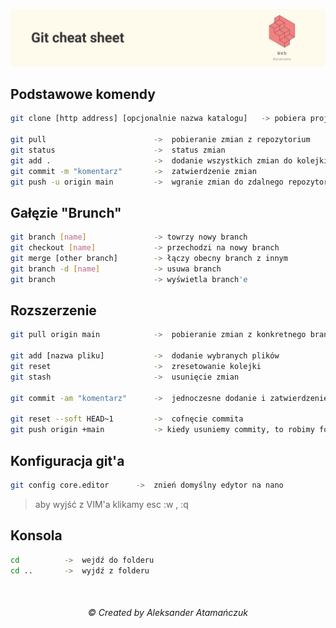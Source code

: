 ![banner](banner.png)

## Podstawowe komendy

```sh
git clone [http address] [opcjonalnie nazwa katalogu]   -> pobiera projekt z repozytorium

git pull                        ->  pobieranie zmian z repozytorium
git status                      ->  status zmian
git add .                       ->  dodanie wszystkich zmian do kolejki
git commit -m "komentarz"       ->  zatwierdzenie zmian
git push -u origin main         ->  wgranie zmian do zdalnego repozytorium
```

## Gałęzie "Brunch"

```sh
git branch [name]               -> towrzy nowy branch
git checkout [name]             -> przechodzi na nowy branch
git merge [other branch]        -> łączy obecny branch z innym
git branch -d [name]            -> usuwa branch
git branch                      -> wyświetla branch'e
```

## Rozszerzenie

```sh
git pull origin main            ->  pobieranie zmian z konkretnego brancha

git add [nazwa pliku]           ->  dodanie wybranych plików
git reset                       ->  zresetowanie kolejki
git stash                       ->  usunięcie zmian

git commit -am "komentarz"      ->  jednoczesne dodanie i zatwierdzenie zmian

git reset --soft HEAD~1         ->  cofnęcie commita
git push origin +main           -> kiedy usuniemy commity, to robimy force push
```

## Konfiguracja git'a

```sh
git config core.editor      ->  znień domyślny edytor na nano
```

> aby wyjść z VIM'a klikamy esc :w , :q

## Konsola

```sh
cd          ->  wejdź do folderu
cd ..       ->  wyjdź z folderu
```

<br/>
<i><h6 align="center">&copy; Created by Aleksander Atamańczuk</h6></i>
